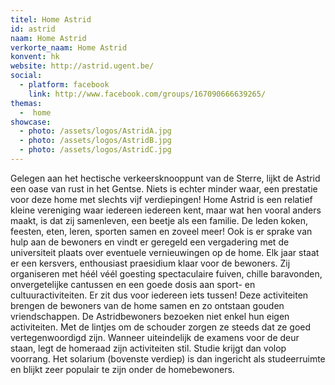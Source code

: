 ```yaml
---
titel: Home Astrid
id: astrid
naam: Home Astrid
verkorte_naam: Home Astrid
konvent: hk
website: http://astrid.ugent.be/
social:
  - platform: facebook
    link: http://www.facebook.com/groups/167090666639265/
themas:
  -  home
showcase:
  - photo: /assets/logos/AstridA.jpg
  - photo: /assets/logos/AstridB.jpg
  - photo: /assets/logos/AstridC.jpg
---
```


Gelegen aan het hectische verkeersknooppunt van de Sterre, lijkt de Astrid een oase van rust in het Gentse.
Niets is echter minder waar, een prestatie voor deze home met slechts vijf verdiepingen!
Home Astrid is een relatief kleine vereniging waar iedereen iedereen kent, maar wat hen vooral anders maakt, is dat zij samenleven, een beetje als een familie. De leden koken, feesten, eten, leren, sporten samen en zoveel meer! Ook is er sprake van hulp aan de bewoners en vindt er geregeld een vergadering met de universiteit plaats over eventuele vernieuwingen op de home.
Elk jaar staat er een kersvers, enthousiast praesidium klaar voor de bewoners. Zij organiseren met héél véél goesting spectaculaire fuiven, chille baravonden, onvergetelijke cantussen en een goede dosis aan sport- en cultuuractiviteiten. Er zit dus voor iedereen iets tussen! Deze activiteiten brengen de bewoners van de home samen en zo ontstaan gouden vriendschappen.
De Astridbewoners bezoeken niet enkel hun eigen activiteiten. Met de lintjes om de schouder zorgen ze steeds dat ze goed vertegenwoordigd zijn. Wanneer uiteindelijk de examens voor de deur staan, legt de homeraad zijn activiteiten stil. Studie krijgt dan volop voorrang. Het solarium (bovenste verdiep) is dan ingericht als studeerruimte en blijkt zeer populair te zijn onder de homebewoners.
